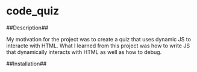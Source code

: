 # code_quiz

##Description##

My motivation for the project was to create a quiz that uses dynamic JS to interacte with HTML. What I learned from this project was how to write JS that dynamically interacts with HTML as well as how to debug. 

##Installation##

